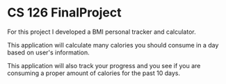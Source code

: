 # CS 126 FinalProject

For this project I developed a BMI personal tracker and calculator. 

This application will calculate many calories you should consume in a day based on user's information. 

This application will also track your progress and you see if you are consuming a proper amount of calories for the past 10 days.
